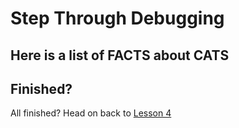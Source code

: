 # Step Through Debugging

## Here is a list of FACTS about CATS

<ul id="catfacts"></ul>

## Finished?

All finished? Head on back to [Lesson 4](/lesson/4)
